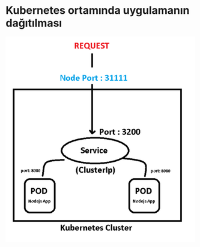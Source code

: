 # Kubernetes ortamında uygulamanın dağıtılması

<img src="./schema.png" width=1000 heigh=700   style="align:center" />